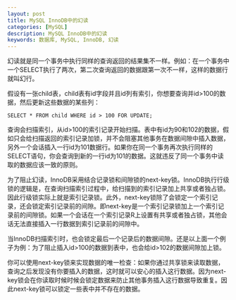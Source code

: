 ```yaml
---
layout: post
title: MySQL InnoDB中的幻读
categories: [MySQL]
description: MySQL InnoDB中的幻读
keywords: 数据库, MySQL, InnoDB, 幻读
---
```


幻读就是同一个事务中执行同样的查询返回的结果集不一样。例如：在一个事务中一个SELECT执行了两次，第二次查询返回的数据跟第一次不一样，这样的数据行就叫幻行。

假设有一张child表，child表有id字段并且id列有索引，你想要查询并id>100的数据，然后更新这些数据的某些列：
```
SELECT * FROM child WHERE id > 100 FOR UPDATE;
```
查询会扫描索引，从id>100的索引记录开始扫描。表中有id为90和102的数据，假如只会给扫描返回的索引记录加锁，并不会阻塞其他事务在数据间隙中插入数据，另外一个会话插入一行id为101数据行。如果你在同一个事务再次执行同样的SELECT语句，你会查询到新的一行id为101的数据。这就违反了同一个事务中读取的数据应该一致的原则。

为了阻止幻读，InnoDB采用结合记录锁和间隙锁的next-key锁。InnoDB执行行级锁的逻辑是，在查询扫描索引过程中，给扫描到的索引记录加上共享或者独占锁。因此行级锁实际上就是索引记录锁。此外，next-key锁除了会锁定一个索引记录，还会锁定索引记录前的间隙。即next-key是一个索引记录锁加上一个索引记录前的间隙锁。如果一个会话在一个索引记录R上设置有共享或者独占锁，其他会话无法直接插入一行数据到索引记录前的间隙中。

当InnoDB扫描索引时，也会锁定最后一个记录后的数据间隙。还是以上面一个例子为例：为了阻止插入id>100的数据到表中，也会给id>102的数据间隙加上锁。

你可以使用next-key锁来实现数据的唯一检查：如果你通过共享锁来读取数据，查询之后发现没有你要插入的数据，这时就可以安心的插入这行数据。因为next-key锁会在你读取时候时候会锁定数据来防止其他事务插入这行数据导致重复。因此next-key锁可以锁定一些表中并不存在的数据。


